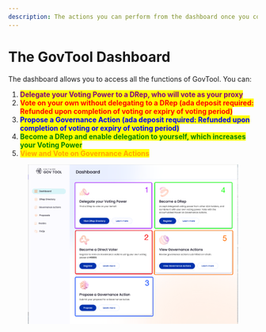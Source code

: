 ```yaml
---
description: The actions you can perform from the dashboard once you connected your wallet
---
```


# The GovTool Dashboard

The dashboard allows you to access all the functions of GovTool. You can:

1. <mark style="color:purple;">**Delegate your Voting Power to a DRep, who will vote as your proxy**</mark>
2. <mark style="color:red;">**Vote on your own without delegating to a DRep (ada deposit required: Refunded upon completion of voting or expiry of voting period)**</mark>
3. <mark style="color:blue;">**Propose a Governance Action (ada deposit required: Refunded upon completion of voting or expiry of voting period)**</mark>
4. <mark style="color:green;">**Become a DRep and enable delegation to yourself, which increases your Voting Power**</mark>
5. <mark style="color:orange;">**View and Vote on Governance Actions**</mark>

<figure><img src="../../.gitbook/assets/dashboard 01.png" alt=""><figcaption></figcaption></figure>
